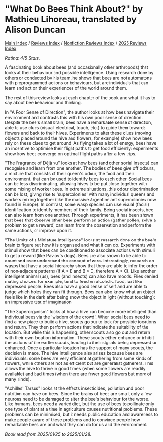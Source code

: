 # "What Do Bees Think About?" by Mathieu Lihoreau, translated by Alison Duncan

[Main Index](../../../README.md) / [Reviews Index](../../README.md) / [Nonfiction Reviews Index](../README.md) / [2025 Reviews Index](README.md)

*Rating: 4/5 Stars.*

A fascinating book about bees (and occasionally other arthropods) that looks at their behaviour and possible intelligence. Using research done by others or conducted by his team, he shows that bees are not automatons with preprogrammed actions or behaviours, but are individuals that can learn and act on their experiences of the world around them.

The rest of this review looks at each chapter of the book and what it has to say about bee behaviour and thinking.

In "A Poor Sense of Direction", the author looks at how bees navigate their environment and contrasts this with his own poor sense of direction. Despite the bee's small brain, bees have a remarkable sense of direction, able to use clues (visual, electrical, touch, etc.) to guide them towards flowers and back to their hives. Experiments to alter these clues (moving objects placed around the hive and flowers, for example) show how bees rely on these clues to get around. As flying takes a lot of energy, bees have an incentive to optimise their flight paths to get food efficiently: experiments show how bees converge on optimal flight paths after a few trips.

"The Fragrance of Déjà vu" looks at how bees (and other social insects) can recognise and learn from one another. The bodies of bees give off odours, a mixture that consists of their queen's odour, the food and their environment, that can be used to identify bees to each other. Social bees can be less discriminating, allowing hives to be put close together with some mixing of worker bees. In extreme situations, this odour discrimination can be lost, giving rise to 'supercolonies' with many individual queens and workers mixing together (like the massive Argentine ant supercolonies now found in Europe). In contrast, some wasp species can use visual (facial) identification to identify members of their family. Being social insects, bee can also learn from one another. Through experiments, it has been shown that bees that observe other bees perform an action (gather pollen, solve a problem to get a reward) can learn from the observation and perform the same actions, or improve upon it.

"The Limits of a Miniature Intelligence" looks at research done on the bee's brain to figure out how it is organised and what it can do. Experiments with stimuli show that bees can be conditioned to associate actions with stimuli to get a reward (like Pavlov's dogs). Bees are also shown to be able to count and even understand the concept of zero. Interestingly, research on wasps that have a social hierarchy show that they are able to infer the order of non-adjacent patterns (if A > B and B > C, therefore A > C). Like another intelligent animal (us), bees (and insects) can also have moods. Flies denied mating choices, for example, tend to feed on alcoholic food, just like depressed people. Bees also have a good sense of self and are able to judge which holes they can fit through. Bees can also know what an object feels like in the dark after being show the object in light (without touching): an impressive test of imagination.

"The Superorganism" looks at how a hive can become more intelligent than individual bees via the 'wisdom of the crowd'. When social bees need to find a new place to build a hive, scouts go out to look for possible locations and return. They then perform actions that indicate the suitability of the location. But while this is happening, other scouts also go out and return with their own location information. These scouts either enhance or inhibit the actions of the earlier scouts, leading to their signals being depressed or enhanced. Once a particular location has the support of many scouts, the decision is made.  The hive intelligence also arises because bees are individuals: some bees are very efficient at gathering from some kinds of flowers, while others are not as efficient but are generalist gatherers. This allows the hive to thrive in good times (when some flowers are readily available) and bad times (when there are fewer good flowers but more of many kinds).

"Achilles' Tarsus" looks at the effects insecticides, pollution and poor nutrition can have on bees. Since the brains of bees are small, only a few neurons need to be damaged to alter the bee's behaviour for the worse. Like humans, bees need a varied diet, but the use of bees to pollinate only one type of plant at a time in agriculture causes nutritional problems. These problems can be minimised, but it needs public education and awareness to make people aware of these problems and to convince people how remarkable bees are and what they can do for us and the environment.

*Book read from 2025/01/25 to 2025/01/28.*
